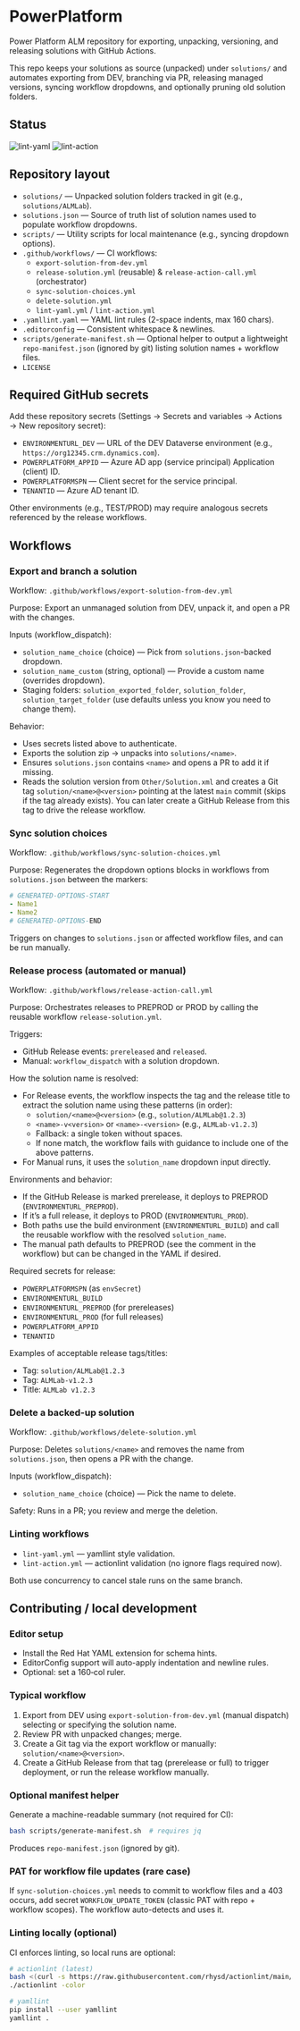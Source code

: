 # PowerPlatform

Power Platform ALM repository for exporting, unpacking, versioning, and releasing solutions with GitHub Actions.

This repo keeps your solutions as source (unpacked) under `solutions/` and automates exporting from DEV, branching via PR, releasing managed versions, syncing workflow dropdowns, and optionally pruning old solution folders.

## Status

![lint-yaml](https://github.com/PhillyUrbs/PowerPlatform/actions/workflows/lint-yaml.yml/badge.svg)
![lint-action](https://github.com/PhillyUrbs/PowerPlatform/actions/workflows/lint-action.yml/badge.svg)

## Repository layout

- `solutions/` — Unpacked solution folders tracked in git (e.g., `solutions/ALMLab`).
- `solutions.json` — Source of truth list of solution names used to populate workflow dropdowns.
- `scripts/` — Utility scripts for local maintenance (e.g., syncing dropdown options).
- `.github/workflows/` — CI workflows:
  - `export-solution-from-dev.yml`
  - `release-solution.yml` (reusable) & `release-action-call.yml` (orchestrator)
  - `sync-solution-choices.yml`
  - `delete-solution.yml`
  - `lint-yaml.yml` / `lint-action.yml`
- `.yamllint.yaml` — YAML lint rules (2-space indents, max 160 chars).
- `.editorconfig` — Consistent whitespace & newlines.
- `scripts/generate-manifest.sh` — Optional helper to output a lightweight `repo-manifest.json` (ignored by git) listing solution names + workflow files.
- `LICENSE`

## Required GitHub secrets

Add these repository secrets (Settings → Secrets and variables → Actions → New repository secret):

- `ENVIRONMENTURL_DEV` — URL of the DEV Dataverse environment (e.g., `https://org12345.crm.dynamics.com`).
- `POWERPLATFORM_APPID` — Azure AD app (service principal) Application (client) ID.
- `POWERPLATFORMSPN` — Client secret for the service principal.
- `TENANTID` — Azure AD tenant ID.

Other environments (e.g., TEST/PROD) may require analogous secrets referenced by the release workflows.

## Workflows

### Export and branch a solution

Workflow: `.github/workflows/export-solution-from-dev.yml`

Purpose: Export an unmanaged solution from DEV, unpack it, and open a PR with the changes.

Inputs (workflow_dispatch):

- `solution_name_choice` (choice) — Pick from `solutions.json`-backed dropdown.
- `solution_name_custom` (string, optional) — Provide a custom name (overrides dropdown).
- Staging folders: `solution_exported_folder`, `solution_folder`, `solution_target_folder` (use defaults unless you know you need to change them).

Behavior:

- Uses secrets listed above to authenticate.
- Exports the solution zip → unpacks into `solutions/<name>`.
- Ensures `solutions.json` contains `<name>` and opens a PR to add it if missing.
- Reads the solution version from `Other/Solution.xml` and creates a Git tag
  `solution/<name>@<version>` pointing at the latest `main` commit (skips if the
  tag already exists). You can later create a GitHub Release from this tag to
  drive the release workflow.

### Sync solution choices

Workflow: `.github/workflows/sync-solution-choices.yml`

Purpose: Regenerates the dropdown options blocks in workflows from `solutions.json` between the markers:

```yaml
# GENERATED-OPTIONS-START
- Name1
- Name2
# GENERATED-OPTIONS-END
```

Triggers on changes to `solutions.json` or affected workflow files, and can be run manually.

### Release process (automated or manual)

Workflow: `.github/workflows/release-action-call.yml`

Purpose: Orchestrates releases to PREPROD or PROD by calling the reusable workflow `release-solution.yml`.

Triggers:

- GitHub Release events: `prereleased` and `released`.
- Manual: `workflow_dispatch` with a solution dropdown.

How the solution name is resolved:

- For Release events, the workflow inspects the tag and the release title to extract the solution name using these patterns (in order):
  - `solution/<name>@<version>` (e.g., `solution/ALMLab@1.2.3`)
  - `<name>-v<version>` or `<name>-<version>` (e.g., `ALMLab-v1.2.3`)
  - Fallback: a single token without spaces.
  - If none match, the workflow fails with guidance to include one of the above patterns.
- For Manual runs, it uses the `solution_name` dropdown input directly.

Environments and behavior:

- If the GitHub Release is marked prerelease, it deploys to PREPROD (`ENVIRONMENTURL_PREPROD`).
- If it’s a full release, it deploys to PROD (`ENVIRONMENTURL_PROD`).
- Both paths use the build environment (`ENVIRONMENTURL_BUILD`) and call the reusable workflow with the resolved `solution_name`.
- The manual path defaults to PREPROD (see the comment in the workflow) but can be changed in the YAML if desired.

Required secrets for release:

- `POWERPLATFORMSPN` (as `envSecret`)
- `ENVIRONMENTURL_BUILD`
- `ENVIRONMENTURL_PREPROD` (for prereleases)
- `ENVIRONMENTURL_PROD` (for full releases)
- `POWERPLATFORM_APPID`
- `TENANTID`

Examples of acceptable release tags/titles:

- Tag: `solution/ALMLab@1.2.3`
- Tag: `ALMLab-v1.2.3`
- Title: `ALMLab v1.2.3`

### Delete a backed-up solution

Workflow: `.github/workflows/delete-solution.yml`

Purpose: Deletes `solutions/<name>` and removes the name from `solutions.json`, then opens a PR with the change.

Inputs (workflow_dispatch):

- `solution_name_choice` (choice) — Pick the name to delete.

Safety: Runs in a PR; you review and merge the deletion.

### Linting workflows

- `lint-yaml.yml` — yamllint style validation.
- `lint-action.yml` — actionlint validation (no ignore flags required now).

Both use concurrency to cancel stale runs on the same branch.

## Contributing / local development

### Editor setup

- Install the Red Hat YAML extension for schema hints.
- EditorConfig support will auto-apply indentation and newline rules.
- Optional: set a 160‑col ruler.

### Typical workflow

1. Export from DEV using `export-solution-from-dev.yml` (manual dispatch) selecting or specifying the solution name.
2. Review PR with unpacked changes; merge.
3. Create a Git tag via the export workflow or manually: `solution/<name>@<version>`.
4. Create a GitHub Release from that tag (prerelease or full) to trigger deployment, or run the release workflow manually.

### Optional manifest helper

Generate a machine-readable summary (not required for CI):

```bash
bash scripts/generate-manifest.sh  # requires jq
```

Produces `repo-manifest.json` (ignored by git).

### PAT for workflow file updates (rare case)

If `sync-solution-choices.yml` needs to commit to workflow files and a 403 occurs, add secret `WORKFLOW_UPDATE_TOKEN` (classic PAT with repo + workflow scopes). The workflow auto-detects and uses it.

### Linting locally (optional)

CI enforces linting, so local runs are optional:

```bash
# actionlint (latest)
bash <(curl -s https://raw.githubusercontent.com/rhysd/actionlint/main/scripts/download-actionlint.bash)
./actionlint -color

# yamllint
pip install --user yamllint
yamllint .
```
